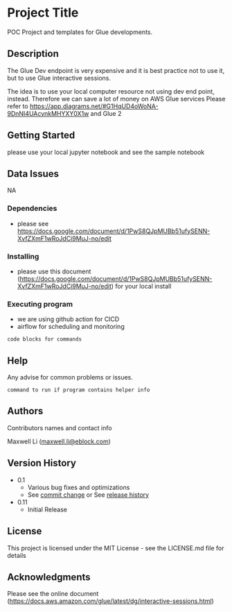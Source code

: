 # Project Title

POC Project and templates for Glue developments.

## Description

The Glue Dev endpoint is very expensive and it is best practice not to use it, but to use Glue interactive sessions.

The idea is to use your local computer resource not using dev end point, instead. Therefore we can save a lot of money on AWS Glue services
Please refer to https://app.diagrams.net/#G1HqUD4oWoNA-9DnNI4UAcynkMHYXY0X1w and Glue 2


## Getting Started

please use your local jupyter notebook and see the sample notebook

## Data Issues

NA


### Dependencies

* please see https://docs.google.com/document/d/1PwS8QJpMUBb51ufySENN-XvfZXmF1wRoJdCi9MuJ-no/edit

### Installing

* please use this document (https://docs.google.com/document/d/1PwS8QJpMUBb51ufySENN-XvfZXmF1wRoJdCi9MuJ-no/edit) for your local install 

### Executing program

* we are using github action for CICD
* airflow for scheduling and monitoring
```
code blocks for commands
```

## Help

Any advise for common problems or issues.
```
command to run if program contains helper info
```

## Authors

Contributors names and contact info

Maxwell Li (maxwell.li@eblock.com)  

## Version History

* 0.1
    * Various bug fixes and optimizations
    * See [commit change]() or See [release history]()
* 0.11
    * Initial Release

## License

This project is licensed under the MIT License - see the LICENSE.md file for details

## Acknowledgments

Please see the online document (https://docs.aws.amazon.com/glue/latest/dg/interactive-sessions.html)